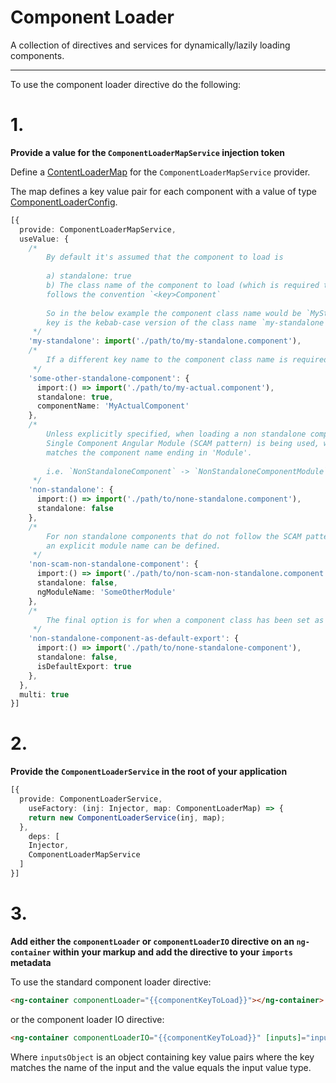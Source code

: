 <!-- THIS IS A GENERATED FILE - DO NOT EDIT -->

# Component Loader

A collection of directives and services for dynamically/lazily loading components.

---


To use the component loader directive do the following:

# 1.

**Provide a value for the `ComponentLoaderMapService` injection token**

Define a [ContentLoaderMap](https://github.com/jamesbrobb/jbr/blob/main/libraries/ui/src/lib/component-loader/component-loader.service.ts#L16) for the `ComponentLoaderMapService` provider.

The map defines a key value pair for each component with a value of type [ComponentLoaderConfig](https://github.com/jamesbrobb/jbr/blob/main/libraries/ui/src/lib/component-loader/component-loader.service.ts#L8).

```ts
[{
  provide: ComponentLoaderMapService,
  useValue: {
    /*  
        By default it's assumed that the component to load is
        
        a) standalone: true
        b) The class name of the component to load (which is required to access the component once it's loaded)
        follows the convention `<key>Component`
        
        So in the below example the component class name would be `MyStandaloneComponent` and the
        key is the kebab-case version of the class name `my-standalone` minus 'Component'. 
     */
    'my-standalone': import('./path/to/my-standalone.component'),
    /*
        If a different key name to the component class name is required, the component name can be explicitly defined.
     */
    'some-other-standalone-component': {
      import:() => import('./path/to/my-actual.component'),
      standalone: true,
      componentName: 'MyActualComponent'
    },
    /*
        Unless explicitly specified, when loading a non standalone component it's assumed that a
        Single Component Angular Module (SCAM pattern) is being used, whereby the module name
        matches the component name ending in 'Module'.
        
        i.e. `NonStandaloneComponent` -> `NonStandaloneComponentModule`
     */
    'non-standalone': {
      import:() => import('./path/to/none-standalone.component'),
      standalone: false
    },
    /*
        For non standalone components that do not follow the SCAM pattern
        an explicit module name can be defined.
     */
    'non-scam-non-standalone-component': {
      import:() => import('./path/to/non-scam-non-standalone.component'),
      standalone: false,
      ngModuleName: 'SomeOtherModule'
    },
    /*
        The final option is for when a component class has been set as a default export.
     */
    'non-standalone-component-as-default-export': {
      import:() => import('./path/to/none-standalone-component'),
      standalone: false,
      isDefaultExport: true
    },
  },
  multi: true
}]
```

# 2.

**Provide the `ComponentLoaderService` in the root of your application**

```ts
[{
  provide: ComponentLoaderService,
    useFactory: (inj: Injector, map: ComponentLoaderMap) => {
    return new ComponentLoaderService(inj, map);
  },
    deps: [
    Injector,
    ComponentLoaderMapService
  ]
}]
```


# 3.

**Add either the `componentLoader` or `componentLoaderIO` directive on an `ng-container` within your markup and add the directive to your `imports` metadata**

To use the standard component loader directive:

```html
<ng-container componentLoader="{{componentKeyToLoad}}"></ng-container>
```

or the component loader IO directive:

```html
<ng-container componentLoaderIO="{{componentKeyToLoad}}" [inputs]="inputsObject"></ng-container>
```

Where `inputsObject` is an object containing key value pairs where the key matches the name
of the input and the value equals the input value type.
